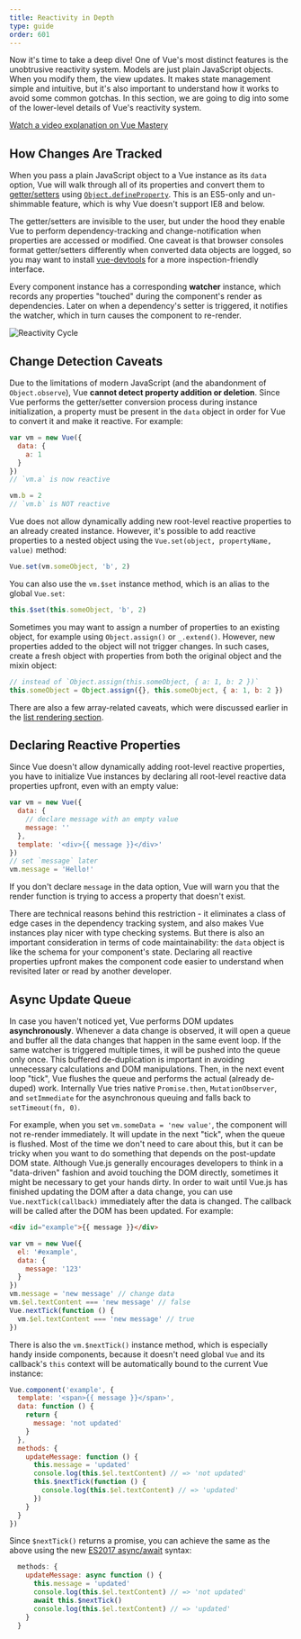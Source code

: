 ```yaml
---
title: Reactivity in Depth
type: guide
order: 601
---
```


Now it's time to take a deep dive! One of Vue's most distinct features is the unobtrusive reactivity system. Models are just plain JavaScript objects. When you modify them, the view updates. It makes state management simple and intuitive, but it's also important to understand how it works to avoid some common gotchas. In this section, we are going to dig into some of the lower-level details of Vue's reactivity system.

<div class="vue-mastery"><a href="https://www.vuemastery.com/courses/advanced-components/build-a-reactivity-system" target="_blank" rel="noopener" title="Vue Reactivity">Watch a video explanation on Vue Mastery</a></div>

## How Changes Are Tracked

When you pass a plain JavaScript object to a Vue instance as its `data` option, Vue will walk through all of its properties and convert them to [getter/setters](https://developer.mozilla.org/en-US/docs/Web/JavaScript/Guide/Working_with_Objects#Defining_getters_and_setters) using [`Object.defineProperty`](https://developer.mozilla.org/en-US/docs/Web/JavaScript/Reference/Global_Objects/Object/defineProperty). This is an ES5-only and un-shimmable feature, which is why Vue doesn't support IE8 and below.

The getter/setters are invisible to the user, but under the hood they enable Vue to perform dependency-tracking and change-notification when properties are accessed or modified. One caveat is that browser consoles format getter/setters differently when converted data objects are logged, so you may want to install [vue-devtools](https://github.com/vuejs/vue-devtools) for a more inspection-friendly interface.

Every component instance has a corresponding **watcher** instance, which records any properties "touched" during the component's render as dependencies. Later on when a dependency's setter is triggered, it notifies the watcher, which in turn causes the component to re-render.

![Reactivity Cycle](/images/data.png)

## Change Detection Caveats

Due to the limitations of modern JavaScript (and the abandonment of `Object.observe`), Vue **cannot detect property addition or deletion**. Since Vue performs the getter/setter conversion process during instance initialization, a property must be present in the `data` object in order for Vue to convert it and make it reactive. For example:

``` js
var vm = new Vue({
  data: {
    a: 1
  }
})
// `vm.a` is now reactive

vm.b = 2
// `vm.b` is NOT reactive
```

Vue does not allow dynamically adding new root-level reactive properties to an already created instance. However, it's possible to add reactive properties to a nested object using the `Vue.set(object, propertyName, value)` method:

``` js
Vue.set(vm.someObject, 'b', 2)
```

You can also use the `vm.$set` instance method, which is an alias to the global `Vue.set`:

``` js
this.$set(this.someObject, 'b', 2)
```

Sometimes you may want to assign a number of properties to an existing object, for example using `Object.assign()` or `_.extend()`. However, new properties added to the object will not trigger changes. In such cases, create a fresh object with properties from both the original object and the mixin object:

``` js
// instead of `Object.assign(this.someObject, { a: 1, b: 2 })`
this.someObject = Object.assign({}, this.someObject, { a: 1, b: 2 })
```

There are also a few array-related caveats, which were discussed earlier in the [list rendering section](list.html#Caveats).

## Declaring Reactive Properties

Since Vue doesn't allow dynamically adding root-level reactive properties, you have to initialize Vue instances by declaring all root-level reactive data properties upfront, even with an empty value:

``` js
var vm = new Vue({
  data: {
    // declare message with an empty value
    message: ''
  },
  template: '<div>{{ message }}</div>'
})
// set `message` later
vm.message = 'Hello!'
```

If you don't declare `message` in the data option, Vue will warn you that the render function is trying to access a property that doesn't exist.

There are technical reasons behind this restriction - it eliminates a class of edge cases in the dependency tracking system, and also makes Vue instances play nicer with type checking systems. But there is also an important consideration in terms of code maintainability: the `data` object is like the schema for your component's state. Declaring all reactive properties upfront makes the component code easier to understand when revisited later or read by another developer.

## Async Update Queue

In case you haven't noticed yet, Vue performs DOM updates **asynchronously**. Whenever a data change is observed, it will open a queue and buffer all the data changes that happen in the same event loop. If the same watcher is triggered multiple times, it will be pushed into the queue only once. This buffered de-duplication is important in avoiding unnecessary calculations and DOM manipulations. Then, in the next event loop "tick", Vue flushes the queue and performs the actual (already de-duped) work. Internally Vue tries native `Promise.then`, `MutationObserver`, and `setImmediate` for the asynchronous queuing and falls back to `setTimeout(fn, 0)`.

For example, when you set `vm.someData = 'new value'`, the component will not re-render immediately. It will update in the next "tick", when the queue is flushed. Most of the time we don't need to care about this, but it can be tricky when you want to do something that depends on the post-update DOM state. Although Vue.js generally encourages developers to think in a "data-driven" fashion and avoid touching the DOM directly, sometimes it might be necessary to get your hands dirty. In order to wait until Vue.js has finished updating the DOM after a data change, you can use `Vue.nextTick(callback)` immediately after the data is changed. The callback will be called after the DOM has been updated. For example:

``` html
<div id="example">{{ message }}</div>
```

``` js
var vm = new Vue({
  el: '#example',
  data: {
    message: '123'
  }
})
vm.message = 'new message' // change data
vm.$el.textContent === 'new message' // false
Vue.nextTick(function () {
  vm.$el.textContent === 'new message' // true
})
```

There is also the `vm.$nextTick()` instance method, which is especially handy inside components, because it doesn't need global `Vue` and its callback's `this` context will be automatically bound to the current Vue instance:

``` js
Vue.component('example', {
  template: '<span>{{ message }}</span>',
  data: function () {
    return {
      message: 'not updated'
    }
  },
  methods: {
    updateMessage: function () {
      this.message = 'updated'
      console.log(this.$el.textContent) // => 'not updated'
      this.$nextTick(function () {
        console.log(this.$el.textContent) // => 'updated'
      })
    }
  }
})
```

Since `$nextTick()` returns a promise, you can achieve the same as the above using the new [ES2017 async/await](https://developer.mozilla.org/en-US/docs/Web/JavaScript/Reference/Statements/async_function) syntax:

``` js
  methods: {
    updateMessage: async function () {
      this.message = 'updated'
      console.log(this.$el.textContent) // => 'not updated'
      await this.$nextTick()
      console.log(this.$el.textContent) // => 'updated'
    }
  }
```
